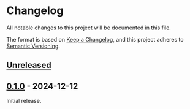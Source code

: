 # Changelog
All notable changes to this project will be documented in this file.

The format is based on [Keep a Changelog](https://keepachangelog.com/en/1.0.0/),
and this project adheres to [Semantic Versioning](https://semver.org/spec/v2.0.0.html).

## [Unreleased]

## [0.1.0] - 2024-12-12

Initial release.

[Unreleased]: https://github.com/ink-feather-org/tracing-proc-macro-ink_rs/compare/v0.1.0...HEAD
[0.1.0]: https://github.com/ink-feather-org/tracing-proc-macro-ink_rs/releases/tag/v0.1.0
